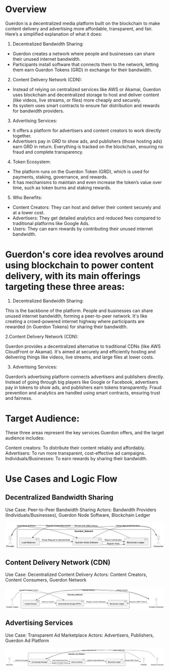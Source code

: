# Overview
Guerdon is a decentralized media platform built on the blockchain to make content delivery and advertising more affordable, transparent, and fair. Here’s a simplified explanation of what it does:

1. Decentralized Bandwidth Sharing:

* Guerdon creates a network where people and businesses can share their unused internet bandwidth.
* Participants install software that connects them to the network, letting them earn Guerdon Tokens (GRD) in exchange for their bandwidth.

2. Content Delivery Network (CDN):

* Instead of relying on centralized services like AWS or Akamai, Guerdon uses blockchain and decentralized storage to host and deliver content (like videos, live streams, or files) more cheaply and securely.
* Its system uses smart contracts to ensure fair distribution and rewards for bandwidth providers.

3. Advertising Services:

* It offers a platform for advertisers and content creators to work directly together.
* Advertisers pay in GRD to show ads, and publishers (those hosting ads) earn GRD in return. Everything is tracked on the blockchain, ensuring no fraud and complete transparency.

4. Token Ecosystem:

* The platform runs on the Guerdon Token (GRD), which is used for payments, staking, governance, and rewards.
* It has mechanisms to maintain and even increase the token’s value over time, such as token burns and staking rewards.

5. Who Benefits:

* Content Creators: They can host and deliver their content securely and at a lower cost.
* Advertisers: They get detailed analytics and reduced fees compared to traditional platforms like Google Ads.
* Users: They can earn rewards by contributing their unused internet bandwidth.

# Guerdon's core idea revolves around using blockchain to power content delivery, with its main offerings targeting these three areas:

1. Decentralized Bandwidth Sharing:

This is the backbone of the platform. People and businesses can share unused internet bandwidth, forming a peer-to-peer network.
It's like creating a crowd-powered internet highway where participants are rewarded (in Guerdon Tokens) for sharing their bandwidth.

2.Content Delivery Network (CDN):

Guerdon provides a decentralized alternative to traditional CDNs (like AWS CloudFront or Akamai).
It's aimed at securely and efficiently hosting and delivering things like videos, live streams, and large files at lower costs.

3. Advertising Services:

Guerdon’s advertising platform connects advertisers and publishers directly.
Instead of going through big players like Google or Facebook, advertisers pay in tokens to show ads, and publishers earn tokens transparently.
Fraud prevention and analytics are handled using smart contracts, ensuring trust and fairness.

# Target Audience:

These three areas represent the key services Guerdon offers, and the target audience includes:

Content creators: To distribute their content reliably and affordably.
Advertisers: To run more transparent, cost-effective ad campaigns.
Individuals/Businesses: To earn rewards by sharing their bandwidth.

# Use Cases and Logic Flow

## Decentralized Bandwidth Sharing

Use Case: Peer-to-Peer Bandwidth Sharing
Actors: Bandwidth Providers (Individuals/Businesses), Guerdon Node Software, Blockchain Ledger

![Bandwidth Sharing Use Case](./bandwidth-sharing-use-case.png)

## Content Delivery Network (CDN)

Use Case: Decentralized Content Delivery
Actors: Content Creators, Content Consumers, Guerdon Network

![Content Delivery Network Use Case](./cdn-use-case.png)

## Advertising Services

Use Case: Transparent Ad Marketplace
Actors: Advertisers, Publishers, Guerdon Ad Platform

![Advertising Services Use Case](./advertising-services-use-case.png)